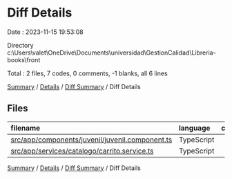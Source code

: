 # Diff Details

Date : 2023-11-15 19:53:08

Directory c:\\Users\\valet\\OneDrive\\Documents\\universidad\\GestionCalidad\\Libreria-books\\front

Total : 2 files,  7 codes, 0 comments, -1 blanks, all 6 lines

[Summary](results.md) / [Details](details.md) / [Diff Summary](diff.md) / Diff Details

## Files
| filename | language | code | comment | blank | total |
| :--- | :--- | ---: | ---: | ---: | ---: |
| [src/app/components/juvenil/juvenil.component.ts](/src/app/components/juvenil/juvenil.component.ts) | TypeScript | 2 | 0 | 0 | 2 |
| [src/app/services/catalogo/carrito.service.ts](/src/app/services/catalogo/carrito.service.ts) | TypeScript | 5 | 0 | -1 | 4 |

[Summary](results.md) / [Details](details.md) / [Diff Summary](diff.md) / Diff Details
